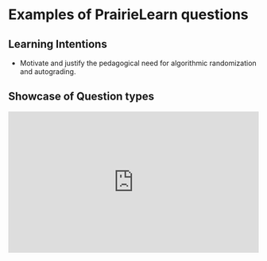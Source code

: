 # Examples of PrairieLearn questions


## Learning Intentions

- Motivate and justify the pedagogical need for algorithmic randomization and autograding.

## Showcase of Question types

<div style="padding:56.25% 0 0 0;position:relative;"><iframe src="https://player.vimeo.com/video/554493760?h=6640858596&amp;badge=0&amp;autopause=0&amp;player_id=0&amp;app_id=58479" frameborder="0" allow="autoplay; fullscreen; picture-in-picture" allowfullscreen style="position:absolute;top:0;left:0;width:100%;height:100%;" title="Introduction to Prairie Learn.mp4"></iframe></div><script src="https://player.vimeo.com/api/player.js"></script>